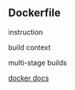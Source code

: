 ## Dockerfile

instruction

build context

multi-stage builds

[docker docs](https://docs.docker.com/guides/docker-concepts/the-basics/what-is-a-container/)